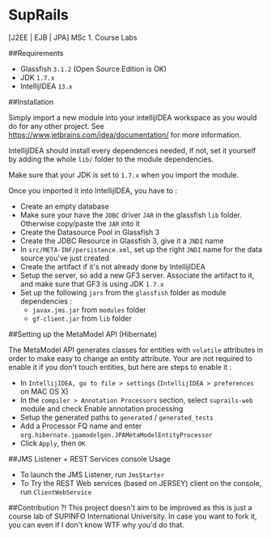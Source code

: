 SupRails
========

[J2EE | EJB | JPA] MSc 1. Course Labs 

##Requirements

+ Glassfish `3.1.2` (Open Source Edition is OK)
+ JDK `1.7.x`
+ IntellijIDEA `13.x`

##Installation

Simply import a new module into your intellijIDEA workspace as you would do for any other project.
See https://www.jetbrains.com/idea/documentation/ for more information.

IntellijIDEA should install every dependences needed, if not, set it yourself by adding the whole `lib/` folder to the module dependencies.

Make sure that your JDK is set to `1.7.x` when you import the module.

Once you imported it into IntellijIDEA, you have to :

+ Create an empty database
+ Make sure your have the `JDBC` driver `JAR` in the glassfish `lib` folder. Otherwise copy/paste the `JAR` into it
+ Create the Datasource Pool in Glassfish 3
+ Create the JDBC Resource in Glassfish 3, give it a `JNDI` name
+ In `src/META-INF/persistence.xml`, set up the right `JNDI` name for the data source you've just created
+ Create the artifact if it's not already done by IntellijIDEA
+ Setup the server, so add a new GF3 server. Associate the artifact to it, and make sure that GF3 is using JDK `1.7.x`
+ Set up the following `jars` from the `glassfish` folder as module dependencies :
  + `javax.jms.jar` from `modules` folder
  + `gf-client.jar` from `lib` folder


##Setting up the MetaModel API (Hibernate)

The MetaModel API generates classes for entities with `volatile` attributes in order to make easy to change an entity attribute.
Your are not required to enable it if you don't touch entities, but here are steps to enable it :

+ In `IntellijIDEA, go to file > settings` (`IntellijIDEA > preferences` on MAC OS X)
+ In the `compiler > Annotation Processors` section, select `suprails-web` module and check Enable annotation processing
+ Setup the generated paths to `generated` / `generated_tests`
+ Add a Processor FQ name and enter `org.hibernate.jpamodelgen.JPAMetaModelEntityProcessor`
+ Click `Apply`, then `OK`


##JMS Listener + REST Services console Usage

+ To launch the JMS Listener, run `JmsStarter`
+ To Try the REST Web services (based on JERSEY) client on the console, run `ClientWebService`

##Contribution ?!
This project doesn't aim to be improved as this is just a course lab of SUPINFO International University.
In case you want to fork it, you can even if I don't know WTF why you'd do that.
